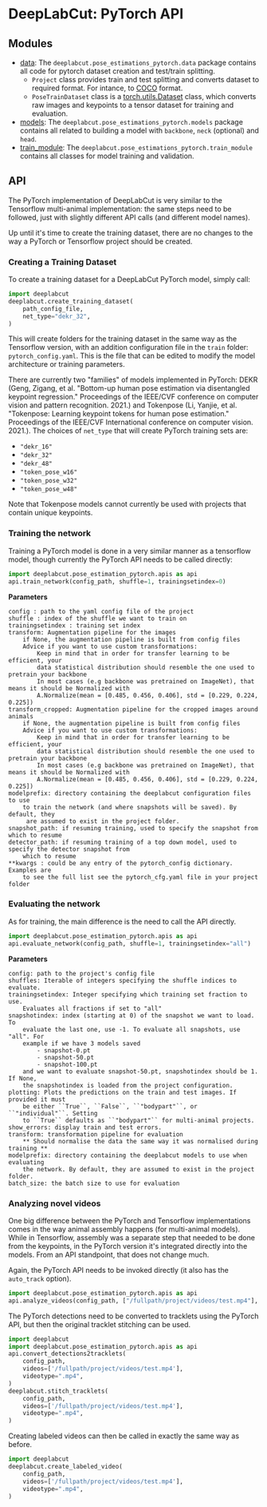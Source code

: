 # DeepLabCut: PyTorch API

## Modules

- [data](https://github.com/nastya236/DLCdev/blob/69005057eeac3c1492712863303f8268cee776e6/deeplabcut/pose_estimation_pytorch/data/project.py#L7):
The `deeplabcut.pose_estimations_pytorch.data` package contains all code for pytorch 
dataset creation and test/train splitting.
  - `Project` class provides train and test splitting and converts dataset to required
  format. For intance, to [COCO]() format.
  - `PoseTrainDataset` class is a [torch.utils.Dataset](https://pytorch.org/docs/stable/data.html) class, which converts raw 
  images and keypoints to a tensor dataset for training and evaluation.
- [models](https://github.com/nastya236/DLCdev/blob/69005057eeac3c1492712863303f8268cee776e6/deeplabcut/pose_estimation_pytorch/data/models):
The `deeplabcut.pose_estimations_pytorch.models` package contains all related to 
building a model with `backbone`, `neck` (optional) and `head`.
- [train_module](https://github.com/nastya236/DLCdev/blob/69005057eeac3c1492712863303f8268cee776e6/deeplabcut/pose_estimation_pytorch/data/models):
The `deeplabcut.pose_estimations_pytorch.train_module` contains all classes for model 
training and validation.

## API

The PyTorch implementation of DeepLabCut is very similar to the Tensorflow multi-animal
implementation: the same steps need to be followed, just with slightly different API 
calls (and different model names).

Up until it's time to create the training dataset, there are no changes to the way a
PyTorch or Tensorflow project should be created.

### Creating a Training Dataset

To create a training dataset for a DeepLabCut PyTorch model, simply call:
```python
import deeplabcut
deeplabcut.create_training_dataset(
    path_config_file,
    net_type="dekr_32",
)
```

This will create folders for the training dataset in the same way as the Tensorflow
version, with an addition configuration file in the `train` folder: 
`pytorch_config.yaml`. This is the file that can be edited to modify the model 
architecture or training parameters.

There are currently two "families" of models implemented in PyTorch: DEKR (Geng, Zigang,
et al. "Bottom-up human pose estimation via disentangled keypoint regression." 
Proceedings of the IEEE/CVF conference on computer vision and pattern recognition. 
2021.) and Tokenpose (Li, Yanjie, et al. "Tokenpose: Learning keypoint tokens for human
pose estimation." Proceedings of the IEEE/CVF International conference on computer 
vision. 2021.). The choices of `net_type` that will create PyTorch training sets are:
- `"dekr_16"`
- `"dekr_32"`
- `"dekr_48"`
- `"token_pose_w16"`
- `"token_pose_w32"`
- `"token_pose_w48"`

Note that Tokenpose models cannot currently be used with projects that contain unique 
keypoints. 

### Training the network
Training a PyTorch model is done in a very similar manner as a tensorflow model, though 
currently the PyTorch API needs to be called directly:
```python
import deeplabcut.pose_estimation_pytorch.apis as api
api.train_network(config_path, shuffle=1, trainingsetindex=0)
```

**Parameters**
```
config : path to the yaml config file of the project
shuffle : index of the shuffle we want to train on
trainingsetindex : training set index
transform: Augmentation pipeline for the images
    if None, the augmentation pipeline is built from config files
    Advice if you want to use custom transformations:
        Keep in mind that in order for transfer learning to be efficient, your
        data statistical distribution should resemble the one used to pretrain your backbone
        In most cases (e.g backbone was pretrained on ImageNet), that means it should be Normalized with
        A.Normalize(mean = [0.485, 0.456, 0.406], std = [0.229, 0.224, 0.225])
transform_cropped: Augmentation pipeline for the cropped images around animals
    if None, the augmentation pipeline is built from config files
    Advice if you want to use custom transformations:
        Keep in mind that in order for transfer learning to be efficient, your
        data statistical distribution should resemble the one used to pretrain your backbone
        In most cases (e.g backbone was pretrained on ImageNet), that means it should be Normalized with
        A.Normalize(mean = [0.485, 0.456, 0.406], std = [0.229, 0.224, 0.225])
modelprefix: directory containing the deeplabcut configuration files to use
    to train the network (and where snapshots will be saved). By default, they
     are assumed to exist in the project folder.
snapshot_path: if resuming training, used to specify the snapshot from which to resume
detector_path: if resuming training of a top down model, used to specify the detector snapshot from
    which to resume
**kwargs : could be any entry of the pytorch_config dictionary. Examples are
    to see the full list see the pytorch_cfg.yaml file in your project folder
```

### Evaluating the network
As for training, the main difference is the need to call the API directly.
```python
import deeplabcut.pose_estimation_pytorch.apis as api
api.evaluate_network(config_path, shuffle=1, trainingsetindex="all")
```

**Parameters**
```
config: path to the project's config file
shuffles: Iterable of integers specifying the shuffle indices to evaluate.
trainingsetindex: Integer specifying which training set fraction to use.
    Evaluates all fractions if set to "all"
snapshotindex: index (starting at 0) of the snapshot we want to load. To
    evaluate the last one, use -1. To evaluate all snapshots, use "all". For
    example if we have 3 models saved
        - snapshot-0.pt
        - snapshot-50.pt
        - snapshot-100.pt
    and we want to evaluate snapshot-50.pt, snapshotindex should be 1. If None,
    the snapshotindex is loaded from the project configuration.
plotting: Plots the predictions on the train and test images. If provided it must
    be either ``True``, ``False``, ``"bodypart"``, or ``"individual"``. Setting
    to ``True`` defaults as ``"bodypart"`` for multi-animal projects.
show_errors: display train and test errors.
transform: transformation pipeline for evaluation
    ** Should normalise the data the same way it was normalised during training **
modelprefix: directory containing the deeplabcut models to use when evaluating
    the network. By default, they are assumed to exist in the project folder.
batch_size: the batch size to use for evaluation
```

### Analyzing novel videos
One big difference between the PyTorch and Tensorflow implementations comes in the way
animal assembly happens (for multi-animal models). While in Tensorflow, assembly was a
separate step that needed to be done from the keypoints, in the PyTorch version it's 
integrated directly into the models. From an API standpoint, that does not change much.

Again, the PyTorch API needs to be invoked directly (it also has the `auto_track` 
option).
```python
import deeplabcut.pose_estimation_pytorch.apis as api
api.analyze_videos(config_path, ["/fullpath/project/videos/test.mp4"], videotype=".mp4")
```

The PyTorch detections need to be converted to tracklets using the PyTorch API, but then
the original tracklet stitching can be used. 
```python
import deeplabcut
import deeplabcut.pose_estimation_pytorch.apis as api
api.convert_detections2tracklets(
    config_path,
    videos=['/fullpath/project/videos/test.mp4'],
    videotype=".mp4",
)
deeplabcut.stitch_tracklets(
    config_path,
    videos=['/fullpath/project/videos/test.mp4'],
    videotype=".mp4",
)
```

Creating labeled videos can then be called in exactly the same way as before. 
```python
import deeplabcut
deeplabcut.create_labeled_video(
    config_path,
    videos=['/fullpath/project/videos/test.mp4'],
    videotype=".mp4",
)
```
